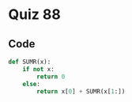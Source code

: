 # Quiz 88

## Code

```.py
def SUMR(x):
    if not x:
        return 0
    else:
        return x[0] + SUMR(x[1:])
```
